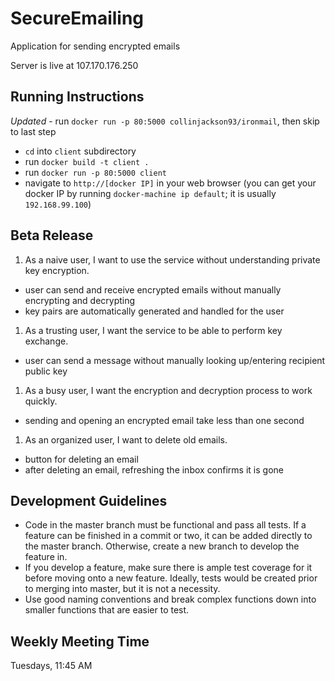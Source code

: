 # SecureEmailing
Application for sending encrypted emails

Server is live at 107.170.176.250

## Running Instructions
*Updated* - run `docker run -p 80:5000 collinjackson93/ironmail`, then skip to last step
 - `cd` into `client` subdirectory
 - run `docker build -t client .`
 - run `docker run -p 80:5000 client`
 - navigate to `http://[docker IP]` in your web browser (you can get your docker IP by running `docker-machine ip default`; it is usually `192.168.99.100`)

## Beta Release
 1. As a naive user, I want to use the service without understanding private key encryption.
  - user can send and receive encrypted emails without manually encrypting and decrypting
  - key pairs are automatically generated and handled for the user
 1. As a trusting user, I want the service to be able to perform key exchange.
  - user can send a message without manually looking up/entering recipient public key
 1. As a busy user, I want the encryption and decryption process to work quickly.
  - sending and opening an encrypted email take less than one second
 1. As an organized user, I want to delete old emails.
  - button for deleting an email
  - after deleting an email, refreshing the inbox confirms it is gone
  

## Development Guidelines
- Code in the master branch must be functional and pass all tests. If a feature can be finished in a commit or two, it can be added directly to the master branch. Otherwise, create a new branch to develop the feature in.
- If you develop a feature, make sure there is ample test coverage for it before moving onto a new feature. Ideally, tests would be created prior to merging into master, but it is not a necessity.
- Use good naming conventions and break complex functions down into smaller functions that are easier to test.

## Weekly Meeting Time
Tuesdays, 11:45 AM
